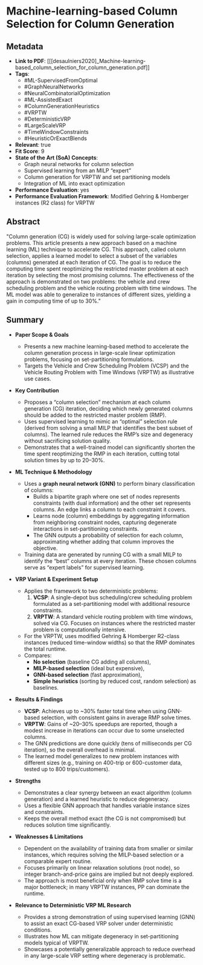 # Machine-learning-based Column Selection for Column Generation

## Metadata
- **Link to PDF**: [[[desaulniers2020]_Machine-learning-based_column_selection_for_column_generation.pdf]]
- **Tags**:
  - #ML-SupervisedFromOptimal
  - #GraphNeuralNetworks
  - #NeuralCombinatorialOptimization
  - #ML-AssistedExact
  - #ColumnGenerationHeuristics
  - #VRPTW
  - #DeterministicVRP
  - #LargeScaleVRP
  - #TimeWindowConstraints
  - #HeuristicOrExactBlends
- **Relevant**: true  
- **Fit Score**: 9  
- **State of the Art (SoA) Concepts**:
  - Graph neural networks for column selection
  - Supervised learning from an MILP “expert”
  - Column generation for VRPTW and set partitioning models
  - Integration of ML into exact optimization
- **Performance Evaluation**: yes  
- **Performance Evaluation Framework**: Modified Gehring & Homberger instances (R2 class) for VRPTW

## Abstract
"Column generation (CG) is widely used for solving large-scale optimization problems. This article presents a new approach based on a machine learning (ML) technique to accelerate CG. This approach, called column selection, applies a learned model to select a subset of the variables (columns) generated at each iteration of CG. The goal is to reduce the computing time spent reoptimizing the restricted master problem at each iteration by selecting the most promising columns. The effectiveness of the approach is demonstrated on two problems: the vehicle and crew scheduling problem and the vehicle routing problem with time windows. The ML model was able to generalize to instances of different sizes, yielding a gain in computing time of up to 30%."

## Summary
- **Paper Scope & Goals**
  - Presents a new machine learning-based method to accelerate the column generation process in large-scale linear optimization problems, focusing on set-partitioning formulations.
  - Targets the Vehicle and Crew Scheduling Problem (VCSP) and the Vehicle Routing Problem with Time Windows (VRPTW) as illustrative use cases.

- **Key Contribution**
  - Proposes a “column selection” mechanism at each column generation (CG) iteration, deciding which newly generated columns should be added to the restricted master problem (RMP).
  - Uses supervised learning to mimic an “optimal” selection rule (derived from solving a small MILP that identifies the best subset of columns). The learned rule reduces the RMP’s size and degeneracy without sacrificing solution quality.
  - Demonstrates that a well-trained model can significantly shorten the time spent reoptimizing the RMP in each iteration, cutting total solution times by up to 20–30%.

- **ML Technique & Methodology**
  - Uses a **graph neural network (GNN)** to perform binary classification of columns:
    - Builds a bipartite graph where one set of nodes represents constraints (with dual information) and the other set represents columns. An edge links a column to each constraint it covers.
    - Learns node (column) embeddings by aggregating information from neighboring constraint nodes, capturing degenerate interactions in set-partitioning constraints.
    - The GNN outputs a probability of selection for each column, approximating whether adding that column improves the objective.
  - Training data are generated by running CG with a small MILP to identify the “best” columns at every iteration. These chosen columns serve as “expert labels” for supervised learning.

- **VRP Variant & Experiment Setup**
  - Applies the framework to two deterministic problems:
    1. **VCSP**: A single-depot bus scheduling/crew scheduling problem formulated as a set-partitioning model with additional resource constraints.
    2. **VRPTW**: A standard vehicle routing problem with time windows, solved via CG. Focuses on instances where the restricted master problem is computationally intensive.
  - For the VRPTW, uses modified Gehring & Homberger R2-class instances (reduced time-window widths) so that the RMP dominates the total runtime.  
  - Compares:
    - **No selection** (baseline CG adding all columns),
    - **MILP-based selection** (ideal but expensive),
    - **GNN-based selection** (fast approximation),
    - **Simple heuristics** (sorting by reduced cost, random selection) as baselines.

- **Results & Findings**
  - **VCSP**: Achieves up to ~30% faster total time when using GNN-based selection, with consistent gains in average RMP solve times.
  - **VRPTW**: Gains of ~20–30% speedups are reported, though a modest increase in iterations can occur due to some unselected columns.  
  - The GNN predictions are done quickly (tens of milliseconds per CG iteration), so the overall overhead is minimal.
  - The learned model generalizes to new problem instances with different sizes (e.g., training on 400-trip or 600-customer data, tested up to 800 trips/customers).

- **Strengths**
  - Demonstrates a clear synergy between an exact algorithm (column generation) and a learned heuristic to reduce degeneracy.
  - Uses a flexible GNN approach that handles variable instance sizes and constraints.
  - Keeps the overall method exact (the CG is not compromised) but reduces solution time significantly.

- **Weaknesses & Limitations**
  - Dependent on the availability of training data from smaller or similar instances, which requires solving the MILP-based selection or a comparable expert routine.
  - Focuses primarily on linear relaxation solutions (root node), so integer branch-and-price gains are implied but not deeply explored.
  - The approach is most beneficial only when RMP solve time is a major bottleneck; in many VRPTW instances, PP can dominate the runtime.

- **Relevance to Deterministic VRP ML Research**
  - Provides a strong demonstration of using supervised learning (GNN) to assist an exact CG-based VRP solver under deterministic conditions.
  - Illustrates how ML can mitigate degeneracy in set-partitioning models typical of VRPTW.
  - Showcases a potentially generalizable approach to reduce overhead in any large-scale VRP setting where degeneracy is problematic.